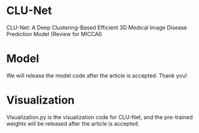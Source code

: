 # CLU-Net
CLU-Net: A Deep Clustering-Based Efficient 3D Medical Image Disease Prediction Model (Review for MICCAI) </br>


# Model
We will release the model code after the article is accepted. Thank you!<br>

# Visualization
Visualization.py is the visualization code for CLU-Net, and the pre-trained weights will be released after the article is accepted. </br>

